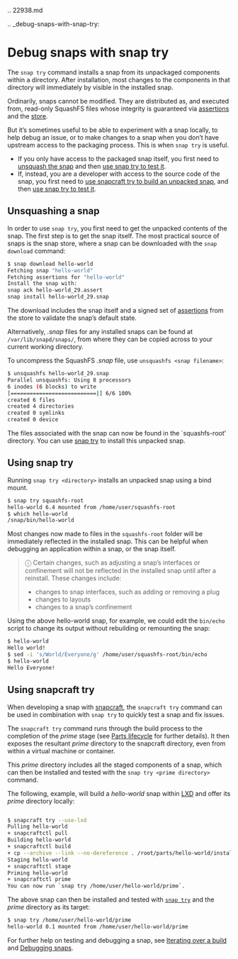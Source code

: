 .. 22938.md

.. _debug-snaps-with-snap-try:

# Debug snaps with snap try

The `snap try` command installs a snap from its unpackaged components within a directory. After installation, most changes to the components in that directory will immediately by visible in the installed snap.

Ordinarily, snaps cannot be modified. They are distributed as, and executed from, read-only SquashFS files whose integrity is guaranteed via [assertions](https://snapcraft.io/docs/assertions) and the [store](https://snapcraft.io/docs/using-the-snap-store).

But it’s sometimes useful to be able to experiment with a snap locally, to help debug an issue, or to make changes to a snap when you don’t have upstream access to the packaging process. This is when `snap try` is useful.

* If you only have access to the packaged snap itself, you first need to [unsquash the snap](#heading--unsquash) and then [use snap try to test it](#heading--snaptry).
* If, instead, you are a developer with access to the source code of the snap, you first need to [use snapcraft try to build an unpacked snap](#heading--snapcrafttry), and then [use snap try to test it](#heading--snaptry).

<h2 id='heading--unsquash'>Unsquashing a snap</h2>

In order to use `snap try`, you first need to get the unpacked contents of the snap. The first step is to get the snap itself. The most practical source of snaps is the snap store, where a snap can be downloaded with the `snap download` command:

```bash
$ snap download hello-world
Fetching snap "hello-world"
Fetching assertions for "hello-world"
Install the snap with:
snap ack hello-world_29.assert
snap install hello-world_29.snap
```

The download includes the snap itself and a signed set of [assertions](https://snapcraft.io/docs/assertions) from the store to validate the snap’s default state.

Alternatively, _.snap_ files for any installed snaps can be found at `/var/lib/snapd/snaps/`, from where they can be copied across to your current working directory.

To uncompress the SquashFS _.snap_ file, use `unsquashfs <snap filename>`:

```bash
$ unsquashfs hello-world_29.snap
Parallel unsquashfs: Using 8 processors
6 inodes (6 blocks) to write
[===========================|] 6/6 100%
created 6 files
created 4 directories
created 0 symlinks
created 0 device
```

The files associated with the snap can now be found in the `squashfs-root’ directory. You can use [snap try](#heading--snaptry) to install this unpacked snap.

<h2 id='heading--snaptry'>Using snap try</h2>

Running `snap try <directory>` installs an unpacked snap using a bind mount.

```bash
$ snap try squashfs-root
hello-world 6.4 mounted from /home/user/squashfs-root
$ which hello-world
/snap/bin/hello-world
```

Most changes now made to files in the `squashfs-root` folder will be immediately reflected in the installed snap. This can be helpful when debugging an application within a snap, or the snap itself.

> ⓘ Certain changes, such as adjusting a snap’s interfaces or confinement will not be reflected in the installed snap until after a reinstall. These changes include:
>
>* changes to snap interfaces, such as adding or removing a plug
>* changes to layouts
>* changes to a snap’s confinement

Using the above hello-world snap, for example, we could edit the `bin/echo` script to change its output without rebuilding or remounting the snap:

```bash
$ hello-world
Hello world!
$ sed -i 's/World/Everyone/g' /home/user/squashfs-root/bin/echo
$ hello-world
Hello Everyone!
```

<h2 id='heading--snapcrafttry'>Using snapcraft try</h2>

When developing a snap with [snapcraft](snapcraft-overview.md), the `snapcraft try` command can be used in combination with `snap try` to quickly test a snap and fix issues.

The `snapcraft try` command runs through the build process to the completion of the _prime_ stage (see [Parts lifecycle](parts-lifecycle.md) for further details). It then exposes the resultant _prime_ directory to the snapcraft directory, even from within a virtual machine or container.

This _prime_ directory includes all the staged components of a snap, which can then be installed and tested with the `snap try <prime directory>` command.

The following,  example, will build a _hello-world_ snap within [LXD](build-options.md) and offer its _prime_ directory locally:

```bash

$ snapcraft try --use-lxd
Pulling hello-world
+ snapcraftctl pull
Building hello-world
+ snapcraftctl build
+ cp --archive --link --no-dereference . /root/parts/hello-world/install
Staging hello-world
+ snapcraftctl stage
Priming hello-world
+ snapcraftctl prime
You can now run `snap try /home/user/hello-world/prime`.
```

The above snap can then be installed and tested with [`snap try`](#heading--snaptry) and the _prime_ directory as its target:

```bash
$ snap try /home/user/hello-world/prime
hello-world 0.1 mounted from /home/user/hello-world/prime
```

For further help on testing and debugging a snap, see [Iterating over a build](iterating-over-a-build.md) and [Debugging snaps](debugging-snaps.md).